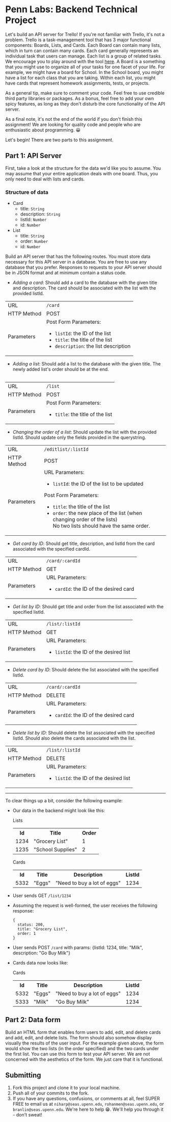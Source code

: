 # Penn Labs: Backend Technical Project
Let's build an API server for Trello! If you're not familiar with Trello, it's not a problem. Trello is a task-management tool
that has 3 major functional components: Boards, Lists, and Cards. Each Board can contain many lists, which in turn can contain many cards. 
Each card generally represents an individual task that users can manage. Each list is a group of related tasks. We encourage you to play 
around with the tool [here](http://www.trello.com). A Board is a something that you might use to organize all of your tasks for one facet of your life. For example, we might have a board for School. In the School board, you might have a list for each class that you are taking. Within each list, you might have cards that represent homework assignments, tests, or projects. 

As a general tip, make sure to comment your code. Feel free to use credible third party libraries or packages. As a bonus, feel free to add your own spicy features, as long as they don't disturb the core functionality of the API server.

As a final note, it's not the end of the world if you don't finish this assignment! We are looking for quality code and people who are enthusiastic about programming. 😀

Let's begin! There are two parts to this assignment. 

## Part 1: API Server
First, take a look at the structure for the data we'd like you to assume. You may assume that your entire application deals with one board. Thus, you only need to deal with lists and cards.

### Structure of data
- Card
  - title: `String`
  - description: `String`
  - listId: `Number`
  - id: `Number`
- List
  - title: `String`
  - order: `Number`
  - id: `Number`

Build an API server that has the following routes. 
You must store data necessary for this API server in a database. You are free to use any database that you prefer.
Responses to requests to your API server should be in JSON format and at minimum contain a status code.

- *Adding a card*: Should add a card to the database with the given title and description. The card should be associated with the list with the provided listId.
<table>
  <tbody>
    <tr>
      <td>URL</td>
      <td><code>/card</code></td>
    </tr>
    <tr>
      <td>HTTP Method</td>
      <td>POST</td>
    </tr>
    <tr>
      <td>Parameters</td>
      <td>
        Post Form Parameters:
        <ul>
          <li><code>listId</code>: the ID of the list</li>
          <li><code>title</code>: the title of the list</li>
          <li><code>description</code>: the list description</li>
        </ul>
      </td>
    </tr>
  </tbody>
<table>

- *Adding a list*: Should add a list to the database with the given title. The newly added list's order should be at the end.

<table>
  <tbody>
    <tr>
      <td>URL</td>
      <td><code>/list</code></td>
    </tr>
    <tr>
      <td>HTTP Method</td>
      <td>POST</td>
    </tr>
    <tr>
      <td>Parameters</td>
      <td>
        Post Form Parameters:
        <ul>
          <li><code>title</code>: the title of the list</li>
        </ul>
      </td>
    </tr>
  </tbody>
</table>

- *Changing the order of a list*: Should update the list with the provided listId. Should update only the fields provided in the querystring.

<table>
  <tbody>
    <tr>
      <td>URL</td>
      <td><code>/editlist/:listId</code></td>
    </tr>
    <tr>
      <td>HTTP Method</td>
      <td>POST</td>
    </tr>
    <tr>
      <td>Parameters</td>
      <td>
        URL Parameters:
        <ul>
          <li><code>listId</code>: the ID of the list to be updated</li>
        </ul>
        Post Form Parameters:
        <ul>
          <li><code>title</code>: the title of the list</li>
          <li><code>order</code>: the new place of the list (when changing order of the lists)<br>No two lists should have the same order.</li>
        </ul>
      </td>
    </tr>
  </tbody>
</table>

- *Get card by ID*: Should get title, description, and listId from the card associated with the specified cardId.

<table>
  <tbody>
    <tr>
      <td>URL</td>
      <td><code>/card/:cardId</code></td>
    </tr>
    <tr>
      <td>HTTP Method</td>
      <td>GET</td>
    </tr>
    <tr>
      <td>Parameters</td>
      <td>
        URL Parameters:
        <ul>
          <li><code>cardId</code>: the ID of the desired card</li>
        </ul>
      </td>
    </tr>
  </tbody>
</table>

- *Get list by ID*: Should get title and order from the list associated with the specified listId.

<table>
  <tbody>
    <tr>
      <td>URL</td>
      <td><code>/list/:listId</code></td>
    </tr>
    <tr>
      <td>HTTP Method</td>
      <td>GET</td>
    </tr>
    <tr>
      <td>Parameters</td>
      <td>
        URL Parameters:
        <ul>
          <li><code>listId</code>: the ID of the desired list</li>
        </ul>
      </td>
    </tr>
  </tbody>
</table>

- *Delete card by ID*: Should delete the list associated with the specified listId.

<table>
  <tbody>
    <tr>
      <td>URL</td>
      <td><code>/card/:cardId</code></td>
    </tr>
    <tr>
      <td>HTTP Method</td>
      <td>DELETE</td>
    </tr>
    <tr>
      <td>Parameters</td>
      <td>
        URL Parameters:
        <ul>
          <li><code>cardId</code>: the ID of the desired card</li>
        </ul>
      </td>
    </tr>
  </tbody>
</table>

- *Delete list by ID*: Should delete the list associated with the specified listId. Should also delete the cards associated with the list.

<table>
  <tbody>
    <tr>
      <td>URL</td>
      <td><code>/list/:listId</code></td>
    </tr>
    <tr>
      <td>HTTP Method</td>
      <td>DELETE</td>
    </tr>
    <tr>
      <td>Parameters</td>
      <td>
        URL Parameters:
        <ul>
          <li><code>listId</code>: the ID of the desired list</li>
        </ul>
      </td>
    </tr>
  </tbody>
</table>

<hr>

To clear things up a bit, consider the following example:
- Our data in the backend might look like this:

  Lists
  <table>
    <tr>
      <th>
        Id
      </th>
      <th>
        Title
      </th>
      <th>
        Order
      </th>
    </tr>
    <tr>
      <td>
        1234
      </td>
      <td>
        "Grocery List"
      </td>
      <td>
        1
      </td>
    </tr>
    <tr>
      <td>
        1235
      </td>
      <td>
        "School Supplies"
      </td>
      <td>
        2
      </td>
    </tr>
  </table>

  Cards
  <table>
    <tr>
      <th>
        Id
      </th>
      <th>
        Title
      </th>
      <th>
        Description
      </th>
      <th>
        ListId
      </th>
    </tr>
    <tr>
      <td>
        5332
      </td>
      <td>
        "Eggs"
      </td>
      <td>
        "Need to buy a lot of eggs"
      </td>
      <td>
        1234
      </td>
    </tr>
  </table>

- User sends GET `/list/1234`
- Assuming the request is well-formed, the user receives the following response:
  ```
  {
    status: 200,
    title: "Grocery List",
    order: 1
  }
  ```
- User sends POST `/card` with params: {listId: 1234, title: "Milk", description: "Go Buy Milk"}
- Cards data now looks like:

  Cards
  <table>
    <tr>
      <th>
        Id
      </th>
      <th>
        Title
      </th>
      <th>
        Description
      </th>
      <th>
        ListId
      </th>
    </tr>
    <tr>
      <td>
        5332
      </td>
      <td>
        "Eggs"
      </td>
      <td>
        "Need to buy a lot of eggs"
      </td>
      <td>
        1234
      </td>
    </tr>
    <tr>
      <td>
        5333
      </td>
      <td>
        "Milk"
      </td>
      <td>
        "Go Buy Milk"
      </td>
      <td>
        1234
      </td>
    </tr>
  </table>

## Part 2: Data form
Build an HTML form that enables form users to add, edit, and delete cards and add, edit, and delete lists. The form should also somehow display visually the results of the user input. For the example given above, the form would show the two lists (in the order specified) and the two cards under the first list. You can use this form to test your API server. We are not concerned with the aesthetics of the form. We just care that it is functional.

## Submitting
1. Fork this project and clone it to your local machine.
2. Push all of your commits to the fork.
3. If you have any questions, confusions, or comments at all, feel SUPER FREE to email us at `niharp@seas.upenn.edu`, `rohanmen@seas.upenn.edu`, or `branlin@seas.upenn.edu`. We're here to help 😁. We'll help you through it - don't sweat!
